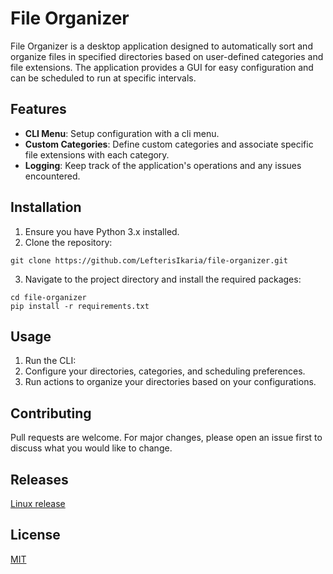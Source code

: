 # File Organizer

File Organizer is a desktop application designed to automatically sort and organize files in specified directories based on user-defined categories and file extensions. The application provides a GUI for easy configuration and can be scheduled to run at specific intervals.

## Features

<!-- - **GUI Configuration**: Easily set up directories, categories, and file extensions through a user-friendly interface. -->
<!-- - **Scheduling**: Automatically sort files at specified intervals, such as hourly, daily, or weekly. -->
<!-- - **Fallback Category**: Optionally specify a default category for uncategorized files. -->
- **CLI Menu**: Setup configuration with a cli menu.
- **Custom Categories**: Define custom categories and associate specific file extensions with each category.
- **Logging**: Keep track of the application's operations and any issues encountered.

## Installation

1. Ensure you have Python 3.x installed.
2. Clone the repository:
```
git clone https://github.com/LefterisIkaria/file-organizer.git
```
3. Navigate to the project directory and install the required packages:
```
cd file-organizer
pip install -r requirements.txt
```


## Usage

1. Run the CLI:
2. Configure your directories, categories, and scheduling preferences.
3. Run actions to organize your directories based on your configurations.

## Contributing

Pull requests are welcome. For major changes, please open an issue first to discuss what you would like to change.

## Releases
[Linux release](https://github.com/LefterisIkaria/file-organizer/releases/download/v1.0.0/main.tar.gz)


## License

[MIT](https://choosealicense.com/licenses/mit/)
